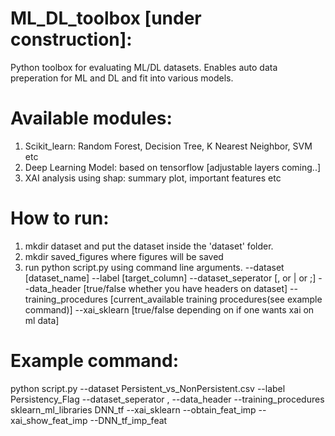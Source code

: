 # ML_DL_toolbox [under construction]:
Python toolbox for evaluating ML/DL datasets. Enables auto data preperation for ML and DL and fit into various models.

# Available modules:
1. Scikit_learn: Random Forest, Decision Tree, K Nearest Neighbor, SVM etc
2. Deep Learning Model: based on tensorflow [adjustable layers coming..]
3. XAI analysis using shap: summary plot, important features etc

# How to run:
1. mkdir dataset and put the dataset inside the 'dataset' folder.
2. mkdir saved_figures where figures will be saved
3. run python script.py using command line arguments. --dataset [dataset_name] --label [target_column] --dataset_seperator [, or | or ;] --data_header [true/false whether you have headers on dataset] --training_procedures [current_available training procedures(see example command)] --xai_sklearn [true/false depending on if one wants xai on ml data]

# Example command:
python script.py --dataset Persistent_vs_NonPersistent.csv --label Persistency_Flag --dataset_seperator , --data_header --training_procedures sklearn_ml_libraries DNN_tf --xai_sklearn --obtain_feat_imp --xai_show_feat_imp --DNN_tf_imp_feat



